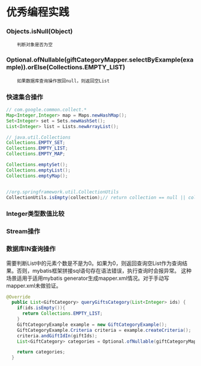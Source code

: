 # 优秀编程实践
### Objects.isNull(Object)
```
    判断对象是否为空
```

### Optional.ofNullable(giftCategoryMapper.selectByExample(example)).orElse(Collections.EMPTY_LIST)
```
    如果数据库查询操作放回null，则返回空List

```

### 快速集合操作
```java
// com.google.common.collect.*
Map<Integer,Integer> map = Maps.newHashMap();
Set<Integer> set = Sets.newHashSet();
List<Integer> list = Lists.newArrayList();

// java.util.Collections
Collections.EMPTY_SET;
Collections.EMPTY_LIST;
Collections.EMPTY_MAP;

Collections.emptySet();
Collections.emptyList();
Collections.emptyMap();


//org.springframework.util.CollectionUtils
CollectionUtils.isEmpty(collection);// return collection == null || collection.isEmpty()

```

### Integer类型数值比较


### Stream操作


### 数据库IN查询操作
需要判断List中的元素个数是不是为0。如果为0，则返回查询空List作为查询结果。否则，mybatis框架拼接sql语句存在语法错误，执行查询时会报异常。
这种场景适用于适用mybatis generator生成mapper.xml情况。对于手动写mapper.xml未做验证。
```java
@Override
  public List<GiftCategory> queryGiftsCategory(List<Integer> ids) {
    if(ids.isEmpty()){
      return Collections.EMPTY_LIST;
    }
    GiftCategoryExample example = new GiftCategoryExample();
    GiftCategoryExample.Criteria criteria = example.createCriteria();
    criteria.andGiftIdIn(giftIds);
    List<GiftCategory> categories = Optional.ofNullable(giftCategoryMapper.selectByExample(example)).orElse(Collections.EMPTY_LIST);

    return categories;
  }

```